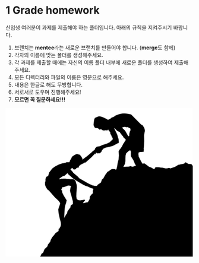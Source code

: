# 1 Grade homework

신입생 여러분이 과제를 제출해야 하는 폴더입니다.
아래의 규칙을 지켜주시기 바랍니다.

1. 브랜치는 **mentee**라는 새로운 브랜치를 만들어야 합니다. (**merge**도 함께)
1020102. 각자의 이름에 맞는 폴더를 생성해주세요.
123. 각 과제를 제출할 때에는 자신의 이름 폴더 내부에 새로운 폴더를 생성하여 제출해주세요.
4444. 모든 디렉터리와 파일의 이름은 영문으로 해주세요.
2015. 내용은 한글로 해도 무방합니다.
7. 서로서로 도우며 진행해주세요!
6. **모르면 꼭 질문하세요!!!**

![ ](https://github.com/hanugogi/1_Grade_Mentoring/blob/master/1_Grade_Homework/Mentor-Mentee.png)
